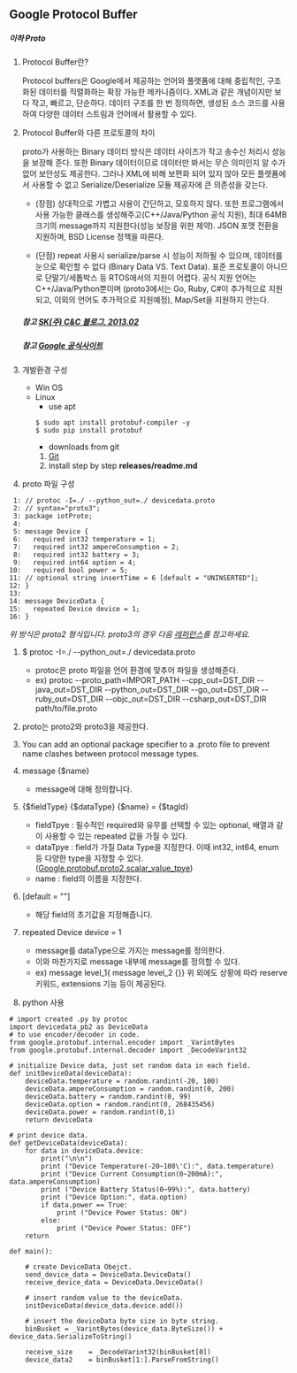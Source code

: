 ## Google Protocol Buffer
##### 이하 Proto

1. Protocol Buffer란?
    
    Protocol buffers은 Google에서 제공하는 언어와 풀랫폼에 대해 중립적인, 구조화된 데이터를 직렬화하는 확장 가능한 메카니즘이다. XML과 같은 개념이지만 보다 작고, 빠르고, 단순하다. 데이터 구조를 한 번 정의하면, 생성된 소스 코드를 사용하여 다양한 데이터 스트림과 언어에서 활용할 수 있다.

2. Protocol Buffer와 다른 프로토콜의 차이

    proto가 사용하는 Binary 데이터 방식은 데이터 사이즈가 작고 송수신 처리시 성능을 보장해 준다. 또한 Binary 데이터이므로 데이터만 봐서는 무슨 의미인지 알 수가 없어 보안성도 제공한다. 그러나 XML에 비해 보편화 되어 있지 않아 모든 플렛폼에서 사용할 수 없고 Serialize/Deserialize 모듈 제공자에 큰 의존성을 갖는다.

    - (장점) 상대적으로 가볍고 사용이 간단하고, 모호하지 않다. 또한 프로그램에서 사용 가능한 클래스를 생성해주고(C++/Java/Python 공식 지원), 최대 64MB 크기의 message까지 지원한다(성능 보장을 위한 제약). JSON 포맷 전환을 지원하며, BSD License 정책을 따른다.
    
    - (단점) repeat 사용시 serialize/parse 시 성능이 저하될 수 있으며, 데이터를 눈으로 확인할 수 없다 (Binary Data VS. Text Data). 표준 프로토콜이 아니므로 단말기/세톱박스 등 RTOS에서의 지원이 어렵다. 공식 지원 언어는 C++/Java/Python뿐이며 (proto3에서는 Go, Ruby, C#이 추가적으로 지원되고, 이외의 언어도 추가적으로 지원예정), Map/Set을 지원하지 안는다.

    ##### 참고 [SK(주) C&C 블로그, 2013.02](http://skccblog.tistory.com/1011)
    ##### 참고 [Google 공식사이트](https://developers.google.com/protocol-buffers/)

3. 개발환경 구성
    - Win OS
    - Linux
        - use apt
        ```
        $ sudo apt install protobuf-compiler -y
        $ sudo pip install protobuf
        ```
        - downloads from git
        1. [Git](https://github.com/google/protobuf/releases/)
        2. install step by step __releases/readme.md__


4. proto 파일 구성
```
 1: // protoc -I=./ --python_out=./ devicedata.proto
 2: // syntax="proto3";
 3: package iotProto;
 4:
 5: message Device {
 6:   required int32 temperature = 1;
 7:   required int32 ampereConsumption = 2;
 8:   required int32 battery = 3;
 9:   required int64 option = 4;
10:   required bool power = 5;
11: // optional string insertTime = 6 [default = "UNINSERTED"];
12: }
13:
14: message DeviceData {
15:   repeated Device device = 1;
16: }
```
_위 방식은 proto2 형식입니다. proto3의 경우 다음 [레퍼런스](https://developers.google.com/protocol-buffers/docs/proto3)를 참고하세요._
1. $ protoc -I=./ --python_out=./ devicedata.proto
    - protoc은 proto 파일을 언어 환경에 맞추어 파일을 생성해준다.
    - ex) protoc --proto_path=IMPORT_PATH --cpp_out=DST_DIR --java_out=DST_DIR --python_out=DST_DIR --go_out=DST_DIR --ruby_out=DST_DIR --objc_out=DST_DIR --csharp_out=DST_DIR path/to/file.proto
2. proto는 proto2와 proto3을 제공한다.
3. You can add an optional package specifier to a .proto file to prevent name clashes between protocol message types.
5. message {$name}
    - message에 대해 정의합니다.
6. {$fieldType} {$dataType} {$name} = {$tagId}
    - fieldTpye : 필수적인 required와 유무를 선택할 수 있는 optional, 배열과 같이 사용할 수 있는 repeated 값을 가질 수 있다.
    - dataTpye : field가 가질 Data Type을 지정한다. 이때 int32, int64, enum 등 다양한 type을 지정할 수 있다.([Google.protobuf.proto2.scalar_value_tpye](https://developers.google.com/protocol-buffers/docs/proto))
    - name : field의 이름을 지정한다.
11. [default = ""]
    - 해당 field의 초기값을 지정해줍니다.
15. repeated Device device = 1
    - message를 dataType으로 가지는 message를 정의한다. 
    - 이와 마찬가지로 message 내부에 message를 정의할 수 있다.
    - ex) message level_1{ message level_2 {}}
위 외에도 상황에 따라 reserve 키워드, extensions 기능 등이 제공된다.

5. python 사용
```
# import created .py by protoc
import devicedata_pb2 as DeviceData
# to use encoder/decoder in code. 
from google.protobuf.internal.encoder import _VarintBytes
from google.protobuf.internal.decoder import _DecodeVarint32

# initialize Device data, just set random data in each field.
def initDeviceData(deviceData):
    deviceData.temperature = random.randint(-20, 100)
    deviceData.ampereConsumption = random.randint(0, 200)
    deviceData.battery = random.randint(0, 99)
    deviceData.option = random.randint(0, 268435456)
    deviceData.power = random.randint(0,1)
    return deviceData

# print device data.
def getDeviceData(deviceData):
    for data in deviceData.device:
        print("\n\n")
        print ("Device Temperature(-20~100\'C):", data.temperature)
        print ("Device Current Consumption(0~200mA):", data.ampereConsumption)
        print ("Device Battery Status(0~99%):", data.battery)
        print ("Device Option:", data.option)
        if data.power == True:
            print ("Device Power Status: ON")
        else:
            print ("Device Power Status: OFF")
    return

def main():

    # create DeviceData Obejct.
    send_device_data = DeviceData.DeviceData()
    receive_device_data = DeviceData.DeviceData()

    # insert random value to the deviceData.
    initDeviceData(device_data.device.add())

    # insert the deviceData byte size in byte string.
    binBusket = _VarintBytes(device_data.ByteSize()) + device_data.SerializeToString()

    receive_size    = _DecodeVarint32(binBusket[0])
    device_data2    = binBusket[1:].ParseFromString()
```
